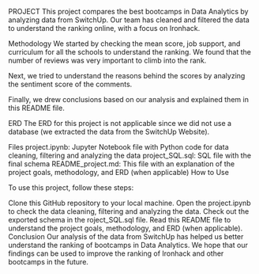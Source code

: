 PROJECT 
This project compares the best bootcamps in Data Analytics by analyzing data from SwitchUp. Our team has cleaned and filtered the data to understand the ranking online, with a focus on Ironhack.

Methodology
We started by checking the mean score, job support, and curriculum for all the schools to understand the ranking. We found that the number of reviews was very important to climb into the rank.

Next, we tried to understand the reasons behind the scores by analyzing the sentiment score of the comments.

Finally, we drew conclusions based on our analysis and explained them in this README file.



ERD
The ERD for this project is not applicable since we did not use a database (we extracted the data from the SwitchUp Website).

Files
project.ipynb: Jupyter Notebook file with Python code for data cleaning, filtering and analyzing the data
project_SQL.sql: SQL file with the final schema
README_project.md: This file with an explanation of the project goals, methodology, and ERD (when applicable)
How to Use

To use this project, follow these steps:

Clone this GitHub repository to your local machine.
Open the project.ipynb to check the data cleaning, filtering and analyzing the data.
Check out the exported schema in the roject_SQL.sql file.
Read this README file to understand the project goals, methodology, and ERD (when applicable).
Conclusion
Our analysis of the data from SwitchUp has helped us better understand the ranking of bootcamps in Data Analytics. We hope that our findings can be used to improve the ranking of Ironhack and other bootcamps in the future.